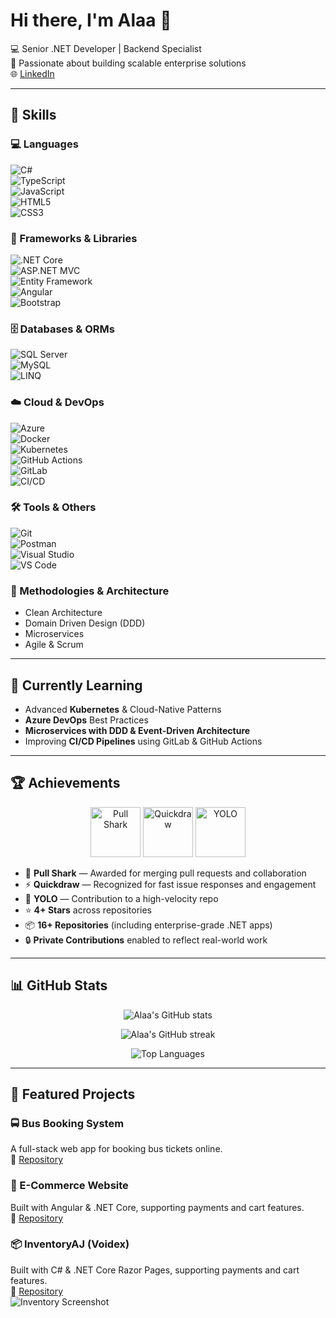 # Hi there, I'm Alaa 👋

💻 Senior .NET Developer | Backend Specialist  
🚀 Passionate about building scalable enterprise solutions  
🌐 [LinkedIn](https://www.linkedin.com/in/alaa-mahmoud-a03772182/)

---

## 🔧 Skills  

### 💻 Languages  
![C#](https://img.shields.io/badge/-C%23-239120?style=flat&logo=c-sharp&logoColor=white)  
![TypeScript](https://img.shields.io/badge/-TypeScript-3178C6?style=flat&logo=typescript&logoColor=white)  
![JavaScript](https://img.shields.io/badge/-JavaScript-F7DF1E?style=flat&logo=javascript&logoColor=black)  
![HTML5](https://img.shields.io/badge/-HTML5-E34F26?style=flat&logo=html5&logoColor=white)  
![CSS3](https://img.shields.io/badge/-CSS3-1572B6?style=flat&logo=css3&logoColor=white)  

### 🚀 Frameworks & Libraries  
![.NET Core](https://img.shields.io/badge/-.NET_Core-512BD4?style=flat&logo=dotnet&logoColor=white)  
![ASP.NET MVC](https://img.shields.io/badge/-ASP.NET_MVC-5C2D91?style=flat&logo=dotnet&logoColor=white)  
![Entity Framework](https://img.shields.io/badge/-Entity_Framework-512BD4?style=flat&logo=ef&logoColor=white)  
![Angular](https://img.shields.io/badge/-Angular-DD0031?style=flat&logo=angular&logoColor=white)  
![Bootstrap](https://img.shields.io/badge/-Bootstrap-7952B3?style=flat&logo=bootstrap&logoColor=white)  

### 🗄️ Databases & ORMs  
![SQL Server](https://img.shields.io/badge/-SQL_Server-CC2927?style=flat&logo=microsoft-sql-server&logoColor=white)  
![MySQL](https://img.shields.io/badge/-MySQL-4479A1?style=flat&logo=mysql&logoColor=white)  
![LINQ](https://img.shields.io/badge/-LINQ-512BD4?style=flat&logo=dotnet&logoColor=white)  

### ☁️ Cloud & DevOps  
![Azure](https://img.shields.io/badge/-Azure-0078D4?style=flat&logo=microsoft-azure&logoColor=white)  
![Docker](https://img.shields.io/badge/-Docker-2496ED?style=flat&logo=docker&logoColor=white)  
![Kubernetes](https://img.shields.io/badge/-Kubernetes-326CE5?style=flat&logo=kubernetes&logoColor=white)  
![GitHub Actions](https://img.shields.io/badge/-GitHub_Actions-2088FF?style=flat&logo=github-actions&logoColor=white)  
![GitLab](https://img.shields.io/badge/-GitLab-FC6D26?style=flat&logo=gitlab&logoColor=white)  
![CI/CD](https://img.shields.io/badge/-CI/CD-4285F4?style=flat&logo=google-cloud&logoColor=white)  

### 🛠️ Tools & Others  
![Git](https://img.shields.io/badge/-Git-F05032?style=flat&logo=git&logoColor=white)  
![Postman](https://img.shields.io/badge/-Postman-FF6C37?style=flat&logo=postman&logoColor=white)  
![Visual Studio](https://img.shields.io/badge/-Visual_Studio-5C2D91?style=flat&logo=visual-studio&logoColor=white)  
![VS Code](https://img.shields.io/badge/-VS_Code-007ACC?style=flat&logo=visual-studio-code&logoColor=white)  

### 📐 Methodologies & Architecture  
- Clean Architecture  
- Domain Driven Design (DDD)  
- Microservices  
- Agile & Scrum  

---

## 🎯 Currently Learning  
- Advanced **Kubernetes** & Cloud-Native Patterns  
- **Azure DevOps** Best Practices  
- **Microservices with DDD & Event-Driven Architecture**  
- Improving **CI/CD Pipelines** using GitLab & GitHub Actions  

---

## 🏆 Achievements  

<p align="center">
  <img src="https://github.githubassets.com/images/modules/profile/achievements/pull-shark-default.png" width="80" alt="Pull Shark"/>
  <img src="https://github.githubassets.com/images/modules/profile/achievements/quickdraw-default.png" width="80" alt="Quickdraw"/>
  <img src="https://github.githubassets.com/images/modules/profile/achievements/yolo-default.png" width="80" alt="YOLO"/>
</p>

- 🦈 **Pull Shark** — Awarded for merging pull requests and collaboration  
- ⚡ **Quickdraw** — Recognized for fast issue responses and engagement  
- 🚀 **YOLO** — Contribution to a high-velocity repo  
- ⭐ **4+ Stars** across repositories  
- 📦 **16+ Repositories** (including enterprise-grade .NET apps)  
- 🔒 **Private Contributions** enabled to reflect real-world work  

---

## 📊 GitHub Stats  

<p align="center">
  <img src="https://github-readme-stats.vercel.app/api?username=EngAlaaMahmoud&show_icons=true&theme=radical" alt="Alaa's GitHub stats"/>
</p>

<p align="center">
  <img src="https://github-readme-streak-stats.herokuapp.com/?user=EngAlaaMahmoud&theme=radical" alt="Alaa's GitHub streak"/>
</p>

<p align="center">
  <img src="https://github-readme-stats.vercel.app/api/top-langs/?username=EngAlaaMahmoud&layout=compact&theme=radical" alt="Top Languages"/>
</p>

---

## 📌 Featured Projects  

### 🚍 Bus Booking System  
A full-stack web app for booking bus tickets online.  
🔗 [Repository](https://github.com/EngAlaaMahmoud/bus-booking-app)  

### 🛒 E-Commerce Website  
Built with Angular & .NET Core, supporting payments and cart features.  
🔗 [Repository](https://github.com/EngAlaaMahmoud/Ecomerce-project)  

### 📦 InventoryAJ (Voidex)  
Built with C# & .NET Core Razor Pages, supporting payments and cart features.  
🔗 [Repository](https://github.com/EngAlaaMahmoud/inventoryAJ)  
![Inventory Screenshot](https://github.com/user-attachments/assets/8183850e-ed4f-4904-bf12-4f3d0d10a72d)

